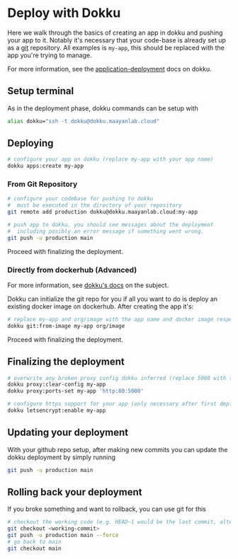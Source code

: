# Deploy with Dokku

Here we walk through the basics of creating an app in dokku and pushing your app to it. Notably it's necessary that your code-base is already set up as a [git](https://git-scm.com/) repository. All examples is `my-app`, this should be replaced with the app you're trying to manage.

For more information, see the [application-deployment](https://dokku.com/docs/deployment/application-deployment/) docs on dokku.

## Setup terminal

As in the deployment phase, dokku commands can be setup with
```bash
alias dokku="ssh -t dokku@dokku.maayanlab.cloud"
```

## Deploying

```bash
# configure your app on dokku (replace my-app with your app name)
dokku apps:create my-app
```

### From Git Repository

```bash
# configure your codebase for pushing to dokku
#  must be executed in the directory of your repository
git remote add production dokku@dokku.maayanlab.cloud:my-app

# push app to dokku, you should see messages about the deployment
#  including posibly an error message if something went wrong.
git push -u production main
```

Proceed with finalizing the deployment.

### Directly from dockerhub (Advanced)

For more information, see [dokku's docs](https://dokku.com/docs/deployment/methods/git/#initializing-an-app-repository-from-a-docker-image) on the subject.

Dokku can initialize the git repo for you if all you want to do is deploy an existing docker image on dockerhub. After creating the app it's:

```bash
# replace my-app and org/image with the app name and docker image respectively
dokku git:from-image my-app org/image
```

Proceed with finalizing the deployment.

## Finalizing the deployment

```bash
# overwrite any broken proxy config dokku inferred (replace 5000 with the port your container serves on)
dokku proxy:clear-config my-app
dokku proxy:ports-set my-app 'http:80:5000'

# configure https support for your app (only necessary after first deploy)
dokku letsencrypt:enable my-app
```

## Updating your deployment

With your github repo setup, after making new commits you can update the dokku deployment by simply running
```bash
git push -u production main
```

## Rolling back your deployment

If you broke something and want to rollback, you can use git for this
```bash
# checkout the working code (e.g. HEAD~1 would be the last commit, alternatively locate the commit hash of the working code)
git checkout <working-commit>
git push -u production main --force
# go back to main
git checkout main
```
